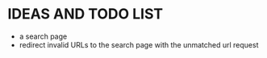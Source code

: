 # IDEAS AND TODO LIST #

  * a search page
  * redirect invalid URLs to the search page with the unmatched url request